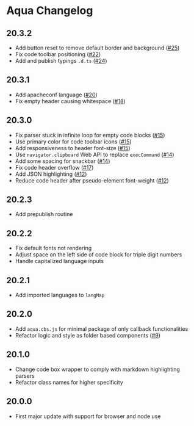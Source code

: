 # Aqua Changelog

## 20.3.2

- Add button reset to remove default border and background ([#25](https://github.com/ignatiusmb/aqua/pull/25))
- Fix code toolbar positioning ([#22](https://github.com/ignatiusmb/aqua/pull/22))
- Add and publish typings `.d.ts` ([#24](https://github.com/ignatiusmb/aqua/pull/24))

## 20.3.1

- Add apacheconf language ([#20](https://github.com/ignatiusmb/aqua/pull/20))
- Fix empty header causing whitespace ([#18](https://github.com/ignatiusmb/aqua/pull/18))

## 20.3.0

- Fix parser stuck in infinite loop for empty code blocks ([#15](https://github.com/ignatiusmb/aqua/pull/15))
- Use primary color for code toolbar icons ([#15](https://github.com/ignatiusmb/aqua/pull/15))
- Add responsiveness to header font-size ([#15](https://github.com/ignatiusmb/aqua/pull/15))
- Use `navigator.clipboard` Web API to replace `execCommand` ([#14](https://github.com/ignatiusmb/aqua/pull/14))
- Add some spacing for snackbar ([#14](https://github.com/ignatiusmb/aqua/pull/14))
- Fix code header overflow ([#17](https://github.com/ignatiusmb/aqua/pull/17))
- Add JSON highlighting ([#12](https://github.com/ignatiusmb/aqua/pull/12))
- Reduce code header after pseudo-element font-weight ([#12](https://github.com/ignatiusmb/aqua/pull/12))

## 20.2.3

- Add prepublish routine

## 20.2.2

- Fix default fonts not rendering
- Adjust space on the left side of code block for triple digit numbers
- Handle capitalized language inputs

## 20.2.1

- Add imported languages to `langMap`

## 20.2.0

- Add `aqua.cbs.js` for minimal package of only callback functionalities
- Refactor logic and style as folder based components ([#9](https://github.com/ignatiusmb/aqua/pull/9))

## 20.1.0

- Change code box wrapper to comply with markdown highlighting parsers
- Refactor class names for higher specificity

## 20.0.0

- First major update with support for browser and node use
